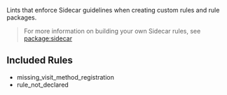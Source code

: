 
Lints that enforce Sidecar guidelines when creating custom rules and rule packages.

> For more information on building your own Sidecar rules, see [package:sidecar](https://pub.dev/packages/sidecar)

## Included Rules

- missing_visit_method_registration
- rule_not_declared

